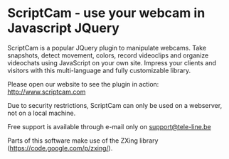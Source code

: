 ScriptCam - use your webcam in Javascript JQuery
================================================

ScriptCam is a popular JQuery plugin to manipulate webcams. Take snapshots, detect movement,
colors, record videoclips and organize videochats using JavaScript on your own site.
Impress your clients and visitors with this multi-language and fully customizable library.

Please open our website to see the plugin in action: http://www.scriptcam.com

Due to security restrictions, ScriptCam can only be used on a webserver, not on a local machine.

Free support is available through e-mail only on support@tele-line.be

Parts of this software make use of the ZXing library (https://code.google.com/p/zxing/).